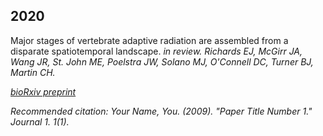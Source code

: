 ## 2020
Major stages of vertebrate adaptive radiation are assembled from a disparate spatiotemporal landscape. <i>in review<i>. Richards EJ, McGirr JA, Wang JR, St. John ME, Poelstra JW, Solano MJ, O'Connell DC, Turner BJ, Martin CH.  

[bioRxiv preprint](https://github.com/joemcgirr/joemcgirr.github.io/blob/master/files/papers/richards_2020.pdf)

Recommended citation: Your Name, You. (2009). "Paper Title Number 1." <i>Journal 1</i>. 1(1).
